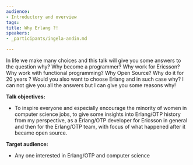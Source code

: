 ```yaml
---
audience:
- Introductory and overview
tags:
title: Why Erlang ?!
speakers:
- _participants/ingela-andin.md

---
```

In life we make many choices and this talk will give you some answers to the question why? Why become a programmer? Why work for Ericsson? Why work with functional programming? Why Open Source? Why do it for 20 years ? Would you also want to choose Erlang and in such case why? I can not give you all the answers but I can give you some reasons why!


**Talk objectives:**

* To inspire everyone and especially encourage the minority of women in computer science jobs, to give some insights into Erlang/OTP history from my perspective, as a Erlang/OTP developer for Ericsson in general and then for the Erlang/OTP team, with focus of what happened after it became open source.

**Target audience:**

* Any one interested in Erlang/OTP and computer science
